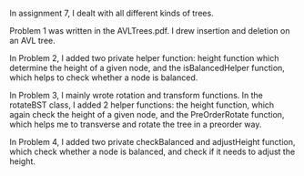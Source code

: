 In assignment 7, I dealt with all different kinds of trees. 

Problem 1 was written in the AVLTrees.pdf. I drew insertion and deletion on an AVL tree.

In Problem 2, I added two private helper function: height function which determine the height 
of a given node, and the isBalancedHelper function, which helps to check whether a node is balanced.

In Problem 3, I mainly wrote rotation and transform functions. In the rotateBST class, I added 2 helper
functions: the height function, which again check the height of a given node, and the PreOrderRotate function,
which helps me to transverse and rotate the tree in a preorder way. 

In Problem 4, I added two private checkBalanced and adjustHeight function, which check whether a node
is balanced, and check if it needs to adjust the height. 